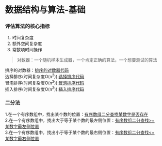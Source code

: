 # 数据结构与算法-基础

### 评估算法的核心指标
1. 时间复杂度
2. 额外空间复杂度
3. 常数项时间操作

> 对数器：一个随机样本生成器，一个肯定正确的算法，一个想要测试的算法

排序的对数器：[排序的对数器代码](https://github.com/Hu-enhui/study-code/blob/master/src/main/java/fun/enhui/data/structure/base/SortCheck.java)   
选择排序(时间复杂度O(n<sup>2</sup>)):[选择排序代码](https://github.com/Hu-enhui/study-code/blob/master/src/main/java/fun/enhui/data/structure/base/Day01_SelectionSort.java)    
冒泡排序(时间复杂度O(n<sup>2</sup>)):[冒泡排序代码](https://github.com/Hu-enhui/study-code/blob/master/src/main/java/fun/enhui/data/structure/base/Day01_BubbleSort.java)   
插入排序(时间复杂度O(n<sup>2</sup>)):[插入排序代码](https://github.com/Hu-enhui/study-code/blob/master/src/main/java/fun/enhui/data/structure/base/Day01_InsertSort.java)   

### 二分法
1.在一个有序数组中，找出某个数的位置：[有序数组二分查找某数字是否存在](https://github.com/Hu-enhui/study-code/blob/master/src/main/java/fun/enhui/data/structure/base/Day01_BinarySearch01.java)     
2.在一个有序数组中，找出大于等于某个数的最左侧位置：[有序数组二分查找>=某数字最左侧位置](https://github.com/Hu-enhui/study-code/blob/master/src/main/java/fun/enhui/data/structure/base/Day01_BinarySearch02.java)   
3.在一个有序数组中，找出小于等于某个数的最右侧位置：[有序数组二分查找<=某数字最右侧位置](https://github.com/Hu-enhui/study-code/blob/master/src/main/java/fun/enhui/data/structure/base/Day01_BinarySearch03.java)   